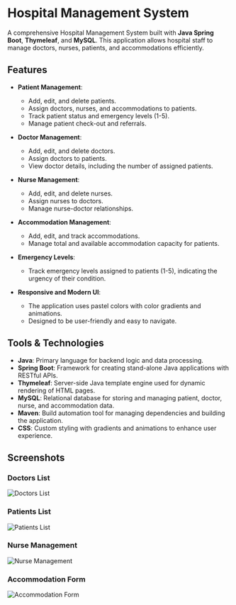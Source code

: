 # Hospital Management System

A comprehensive Hospital Management System built with **Java Spring Boot**, **Thymeleaf**, and **MySQL**. This application allows hospital staff to manage doctors, nurses, patients, and accommodations efficiently.

## Features

- **Patient Management**: 
  - Add, edit, and delete patients.
  - Assign doctors, nurses, and accommodations to patients.
  - Track patient status and emergency levels (1-5).
  - Manage patient check-out and referrals.

- **Doctor Management**: 
  - Add, edit, and delete doctors.
  - Assign doctors to patients.
  - View doctor details, including the number of assigned patients.

- **Nurse Management**: 
  - Add, edit, and delete nurses.
  - Assign nurses to doctors.
  - Manage nurse-doctor relationships.

- **Accommodation Management**: 
  - Add, edit, and track accommodations.
  - Manage total and available accommodation capacity for patients.

- **Emergency Levels**: 
  - Track emergency levels assigned to patients (1-5), indicating the urgency of their condition.

- **Responsive and Modern UI**:
  - The application uses pastel colors with color gradients and animations.
  - Designed to be user-friendly and easy to navigate.

## Tools & Technologies

- **Java**: Primary language for backend logic and data processing.
- **Spring Boot**: Framework for creating stand-alone Java applications with RESTful APIs.
- **Thymeleaf**: Server-side Java template engine used for dynamic rendering of HTML pages.
- **MySQL**: Relational database for storing and managing patient, doctor, nurse, and accommodation data.
- **Maven**: Build automation tool for managing dependencies and building the application.
- **CSS**: Custom styling with gradients and animations to enhance user experience.
## Screenshots

### Doctors List
![Doctors List](https://via.placeholder.com/800x400) <!-- Replace with a screenshot of the doctors list page -->

### Patients List
![Patients List](https://via.placeholder.com/800x400) <!-- Replace with a screenshot of the patients list page -->

### Nurse Management
![Nurse Management](https://via.placeholder.com/800x400) <!-- Replace with a screenshot of the nurses list page -->

### Accommodation Form
![Accommodation Form](https://via.placeholder.com/800x400) <!-- Replace with a screenshot of the accommodation form page -->
